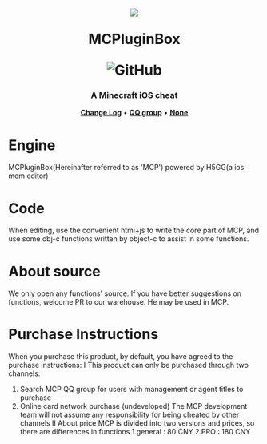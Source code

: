 <h1 align="center">
    <img src="https://avatars.githubusercontent.com/u/116565741?s=400&u=5cd6aaba9103ca258407f9f64d5cbd95c9967fb5&v=4">
    <p>MCPluginBox</p>
    <img alt="GitHub" src="https://img.shields.io/github/license/MCPluginBox/MCPluginBox">
</h1>
<h3 align="center">A Minecraft iOS cheat</h3>
<p align="center">
    <strong><a href="CHANGELOG.md">Change Log</a></strong>
    •
    <strong><a href="https://qm.qq.com/cgi-bin/qm/qr?k=RRgf17j1MSV2ajHHiVn_afaFsW7CMVIK&jump_from=webapi&authKey=W26MUk0kXqUfVOoxAd9BbkPk/GdXB1w7rf/DcjmzNOX3ID3gliMxiWPMRgYG/fXx">QQ group</a></strong>
    •
    <strong><a href="">None</a></strong>
</p>
 
 # Engine
 MCPluginBox(Hereinafter referred to as 'MCP') powered by H5GG(a ios mem editor)
 # Code
 When editing, use the convenient html+js to write the core part of MCP, and use some obj-c functions written by object-c to assist in some functions.
 # About source
 We only open any functions' source. If you have better suggestions on functions, welcome PR to our warehouse. He may be used in MCP.
 # Purchase Instructions
 When you purchase this product, by default, you have agreed to the purchase instructions:
I This product can only be purchased through two channels:
1. Search MCP QQ group for users with management or agent titles to purchase
2. Online card network purchase (undeveloped)
The MCP development team will not assume any responsibility for being cheated by other channels
II About price
MCP is divided into two versions and prices, so there are differences in functions
1.general : 80 CNY
2.PRO : 180 CNY
